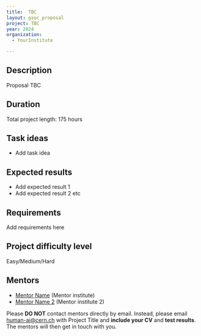 ```yaml
---
title:  TBC
layout: gsoc_proposal
project: TBC
year: 2024
organization:
  - YourInstitute

---
```


## Description

Proposal TBC

## Duration

Total project length: 175 hours

## Task ideas
 * Add task idea

## Expected results
 * Add expected result 1
 * Add expected result 2 etc

## Requirements
Add requirements here

## Project difficulty level
Easy/Medium/Hard

## Mentors
  * [Mentor Name](mailto:human-ai@cern.ch) (Mentor institute)
  * [Mentor Name 2](mailto:human-ai@cern.ch) (Mentor institute 2)




Please **DO NOT** contact mentors directly by email. Instead, please email [human-ai@cern.ch](mailto:human-ai@cern.ch) with Project Title and **include your CV** and **test results**. The mentors will then get in touch with you.


